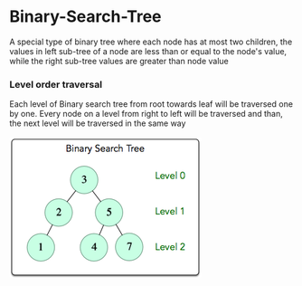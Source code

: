 # Binary-Search-Tree

A special type of binary tree where each node has at most two children, the values in left sub-tree of a node are less than or equal to the node's value, while the right sub-tree values are greater than node value

### Level order traversal

Each level of Binary search tree from root towards leaf will be traversed one by one. Every node on a level from right to left will be traversed and than, the next level will be traversed in the same way <br><br>
<img src=https://github.com/Mahadi2478/Binary-Search-Tree/blob/main/1461696188-8eddd12300-BST.png>


